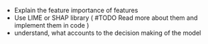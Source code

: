 -  Explain the feature importance of features
- Use LIME or SHAP library  ( #TODO Read more about them and implement them in code )
- understand, what accounts to the decision making of the model